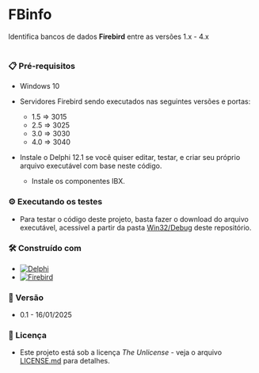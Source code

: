 # FBinfo 

Identifica bancos de dados **Firebird** entre as versões 1.x - 4.x
<br/>
<br/>
### 📋 Pré-requisitos

*  Windows 10
*  Servidores Firebird sendo executados nas seguintes versões e portas:
   * 1.5 => 3015
   * 2.5 => 3025
   * 3.0 => 3030
   * 4.0 => 3040
     
* Instale o Delphi 12.1 se você quiser editar, testar, e criar seu próprio arquivo executável com base neste código.
  * Instale os componentes IBX.


### ⚙️ Executando os testes

* Para testar o código deste projeto, basta fazer o download do arquivo executável, acessível a partir da pasta [Win32/Debug](https://github.com/laertemjr/FBinfo_pt-BR/tree/main/Win32/Debug) deste repositório.


### 🛠️ Construído com

* [![Delphi](https://img.shields.io/badge/-Delphi-E62431?logo=delphi&logoColor=white&style=plastic)](https://www.embarcadero.com/br/products/delphi)
* [![Firebird](https://img.shields.io/badge/-Firebird-F25225?style=flat)](https://www.firebirdsql.org/)


### 📌 Versão

* 0.1 - 16/01/2025 


### 📄 Licença

* Este projeto está sob a licença *The Unlicense* - veja o arquivo [LICENSE.md](https://github.com/laertemjr/FBinfo_pt-BR/blob/main/LICENSE.md) para detalhes.
